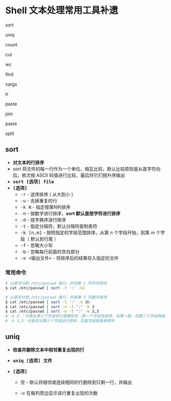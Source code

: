 # Shell 文本处理常用工具补遗



sort

uniq

count

cut

wc

find

xargs

tr

paste

join

paste

split

## sort

* **对文本的行排序**
* sort 将文件的每一行作为一个单位，相互比较，默认比较原则是从首字符向后，依次按 ASCII 码值进行比较，最后将它们按升序输出
* <kbd>**sort [选项] file**</kbd>
* <kbd>**[选项]**</kbd>
  * <kbd>-r</kbd> - 逆序排序 ( 从大到小 )
  * <kbd>-u</kbd> - 去掉重复的行
  * <kbd>-k N</kbd> - 指定按第N列排序
  * <kbd>-n</kbd> - 按数字进行排序，**sort 默认是按字符进行排序**
  * <kbd>-d</kbd> - 按字典序进行排序 
  * <kbd>-t</kbd> - 指定分隔符，默认分隔符是制表符
  * <kbd>-k [n,m]</kbd> - 按照指定的字段范围排序。从第 n 个字段开始，到第 m 个字段（ 默认到行尾 ）
  * <kbd>-f</kbd> - 忽略大小写
  * <kbd>-b</kbd> - 忽略每行前面的空白部分
  * <kbd>-o <输出文件></kbd> - 将排序后的结果存入指定的文件

### 常用命令

``` bash
# 以冒号分割 /etc/passwd 每行，并按第 1 列字符排序
$ cat /etc/passwd | sort -t ':' -k1

# 以冒号分割 /etc/passwd 每行，并按第 3 列数字排序
$ cat /etc/passwd | sort -t ':' -k 3n
$ cat /etc/passwd | sort -n -t ":" -k 3
$ cat /etc/passwd | sort -n -t ":" -k 3,3
# -k 3 ：代表从第三个字段到行尾都排序（第一个字段先排序，如果一致，则第二个字段再排序，直到行尾）
# -k 3,3：代表仅对第三个字段进行排序，后面字段按原来顺序
```

## uniq

* **检查并删除文本中相邻重复出现的行**

* <kbd>**uniq [选项] 文件**</kbd>

* <kbd>**[选项]**</kbd>

  * <kbd>空</kbd> - 默认将相邻或连续相同的行删除到只剩一行，并输出

  * -c 在每列旁边显示该行重复出现的次数

